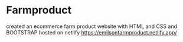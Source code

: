 # Farmproduct

created an ecommerce farm product website with HTML and CSS and BOOTSTRAP 
hosted on netlify
https://emilsonfarmproduct.netlify.app/
